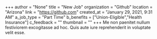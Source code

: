 +++
author = "None"
title = "New Job"
organization = "Github"
location = "Arizona"
link = "https://github.com"
created_at = "January 29, 2021, 9:31 AM"
a_job_type = "Part Time"
b_benefits = ["Union-Eligible","Health Insurance"]
c_feedback = ""
thumbnail = ""
+++
Me non paenitet nullum festiviorem excogitasse ad hoc. Quis aute iure reprehenderit in voluptate velit esse.